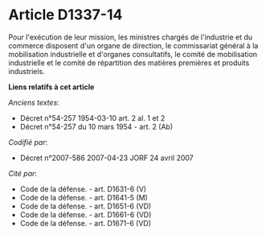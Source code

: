 # Article D1337-14

Pour l'exécution de leur mission, les ministres chargés de l'industrie et du commerce disposent d'un organe de direction, le
commissariat général à la mobilisation industrielle et d'organes consultatifs, le comité de mobilisation industrielle et le
comité de répartition des matières premières et produits industriels.

**Liens relatifs à cet article**

_Anciens textes_:

  - Décret n°54-257 1954-03-10 art. 2 al. 1 et 2
  - Décret n°54-257 du 10 mars 1954 - art. 2 (Ab)

_Codifié par_:

  - Décret n°2007-586 2007-04-23 JORF 24 avril 2007

_Cité par_:

  - Code de la défense. - art. D1631-6 (V)
  - Code de la défense. - art. D1641-5 (M)
  - Code de la défense. - art. D1651-6 (VD)
  - Code de la défense. - art. D1661-6 (VD)
  - Code de la défense. - art. D1671-6 (VD)
